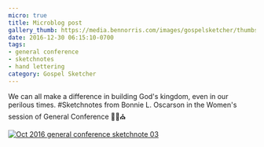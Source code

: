 ```yaml
---
micro: true
title: Microblog post
gallery_thumb: https://media.bennorris.com/images/gospelsketcher/thumbs/oct-16-0-oscarson.jpg
date: 2016-12-30 06:15:10-0700
tags:
- general conference
- sketchnotes
- hand lettering
category: Gospel Sketcher
---
```


We can all make a difference in building God's kingdom, even in our perilous times.
#Sketchnotes from Bonnie L. Oscarson in the Women's session of General Conference ✍🏼⛪️

[![Oct 2016 general conference sketchnote 03](https://media.bennorris.com/images/gospelsketcher/general-conference/oct-2016/oct-16-0-oscarson.jpg)](https://media.bennorris.com/images/gospelsketcher/general-conference/oct-2016/oct-16-0-oscarson.jpg)